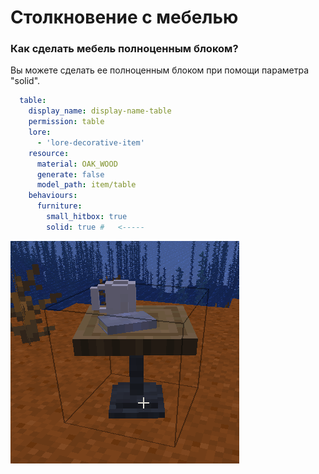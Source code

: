 # Столкновение с мебелью

### Как сделать мебель полноценным блоком?

Вы можете сделать ее полноценным блоком при помощи параметра "solid".

```yaml
  table:
    display_name: display-name-table
    permission: table
    lore:
      - 'lore-decorative-item'
    resource:
      material: OAK_WOOD
      generate: false
      model_path: item/table
    behaviours:
      furniture:
        small_hitbox: true
        solid: true #   <-----
```

![](../../../../../.gitbook/assets/image%20%2815%29.png)

